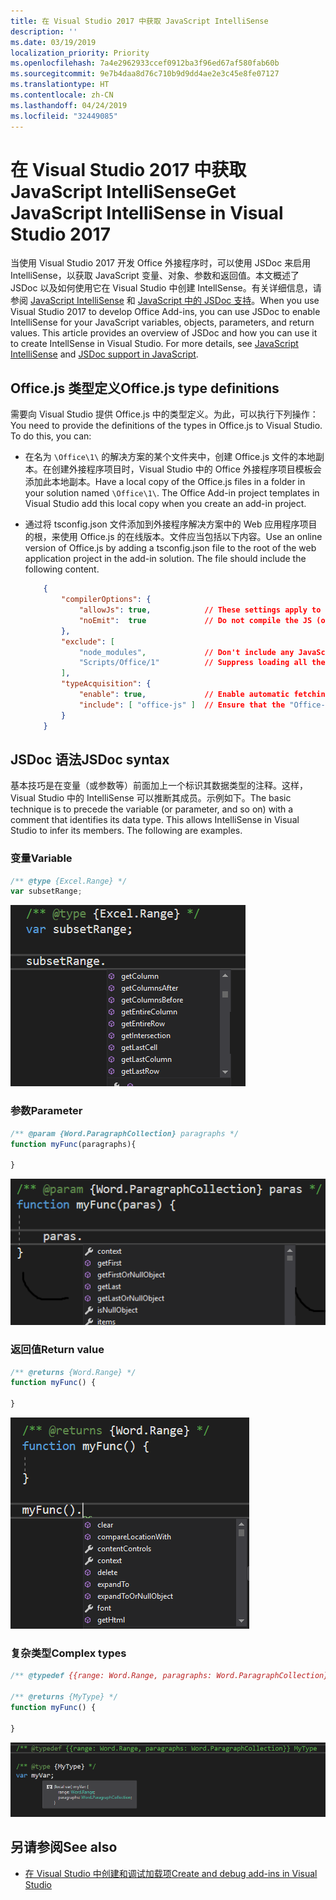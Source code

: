 ```yaml
---
title: 在 Visual Studio 2017 中获取 JavaScript IntelliSense
description: ''
ms.date: 03/19/2019
localization_priority: Priority
ms.openlocfilehash: 7a4e2962933ccef0912ba3f96ed67af580fab60b
ms.sourcegitcommit: 9e7b4daa8d76c710b9d9dd4ae2e3c45e8fe07127
ms.translationtype: HT
ms.contentlocale: zh-CN
ms.lasthandoff: 04/24/2019
ms.locfileid: "32449085"
---
```

# <a name="get-javascript-intellisense-in-visual-studio-2017"></a><span data-ttu-id="46b7d-102">在 Visual Studio 2017 中获取 JavaScript IntelliSense</span><span class="sxs-lookup"><span data-stu-id="46b7d-102">Get JavaScript IntelliSense in Visual Studio 2017</span></span>

<span data-ttu-id="46b7d-p101">当使用 Visual Studio 2017 开发 Office 外接程序时，可以使用 JSDoc 来启用 IntelliSense，以获取 JavaScript 变量、对象、参数和返回值。本文概述了 JSDoc 以及如何使用它在 Visual Studio 中创建 IntellSense。有关详细信息，请参阅 [JavaScript IntelliSense](/visualstudio/ide/javascript-intellisense) 和 [JavaScript 中的 JSDoc 支持](https://github.com/Microsoft/TypeScript/wiki/JsDoc-support-in-JavaScript)。</span><span class="sxs-lookup"><span data-stu-id="46b7d-p101">When you use Visual Studio 2017 to develop Office Add-ins, you can use JSDoc to enable IntelliSense for your JavaScript variables, objects, parameters, and return values. This article provides an overview of JSDoc and how you can use it to create IntellSense in Visual Studio. For more details, see [JavaScript IntelliSense](/visualstudio/ide/javascript-intellisense) and [JSDoc support in JavaScript](https://github.com/Microsoft/TypeScript/wiki/JsDoc-support-in-JavaScript).</span></span> 

## <a name="officejs-type-definitions"></a><span data-ttu-id="46b7d-106">Office.js 类型定义</span><span class="sxs-lookup"><span data-stu-id="46b7d-106">Office.js type definitions</span></span>

<span data-ttu-id="46b7d-p102">需要向 Visual Studio 提供 Office.js 中的类型定义。为此，可以执行下列操作：</span><span class="sxs-lookup"><span data-stu-id="46b7d-p102">You need to provide the definitions of the types in Office.js to Visual Studio. To do this, you can:</span></span>

- <span data-ttu-id="46b7d-p103">在名为 `\Office\1\` 的解决方案的某个文件夹中，创建 Office.js 文件的本地副本。在创建外接程序项目时，Visual Studio 中的 Office 外接程序项目模板会添加此本地副本。</span><span class="sxs-lookup"><span data-stu-id="46b7d-p103">Have a local copy of the Office.js files in a folder in your solution named `\Office\1\`. The Office Add-in project templates in Visual Studio add this local copy when you create an add-in project.</span></span> 
- <span data-ttu-id="46b7d-p104">通过将 tsconfig.json 文件添加到外接程序解决方案中的 Web 应用程序项目的根，来使用 Office.js 的在线版本。文件应当包括以下内容。</span><span class="sxs-lookup"><span data-stu-id="46b7d-p104">Use an online version of Office.js by adding a tsconfig.json file to the root of the web application project in the add-in solution. The file should include the following content.</span></span>

    ```json
        {
            "compilerOptions": {
                "allowJs": true,            // These settings apply to JavaScript files also.
                "noEmit":  true             // Do not compile the JS (or TS) files in this project.
            },
            "exclude": [
                "node_modules",             // Don't include any JavaScript found under "node_modules".
                "Scripts/Office/1"          // Suppress loading all the JavaScript files from the Office NuGet package.
            ],
            "typeAcquisition": {
                "enable": true,             // Enable automatic fetching of type definitions for detected JavaScript libraries.
                "include": [ "office-js" ]  // Ensure that the "Office-js" type definition is fetched.
            }
        }
    ```

## <a name="jsdoc-syntax"></a><span data-ttu-id="46b7d-113">JSDoc 语法</span><span class="sxs-lookup"><span data-stu-id="46b7d-113">JSDoc syntax</span></span>

<span data-ttu-id="46b7d-p105">基本技巧是在变量（或参数等）前面加上一个标识其数据类型的注释。这样，Visual Studio 中的 IntelliSense 可以推断其成员。示例如下。</span><span class="sxs-lookup"><span data-stu-id="46b7d-p105">The basic technique is to precede the variable (or parameter, and so on) with a comment that identifies its data type. This allows IntelliSense in Visual Studio to infer its members. The following are examples.</span></span>

### <a name="variable"></a><span data-ttu-id="46b7d-117">变量</span><span class="sxs-lookup"><span data-stu-id="46b7d-117">Variable</span></span>

```js
/** @type {Excel.Range} */
var subsetRange;
```
![变量的 Intellisense](../images/intellisense-vs17-var.png)

### <a name="parameter"></a><span data-ttu-id="46b7d-119">参数</span><span class="sxs-lookup"><span data-stu-id="46b7d-119">Parameter</span></span>

```js
/** @param {Word.ParagraphCollection} paragraphs */
function myFunc(paragraphs){

}
```
![参数的 Intellisense](../images/intellisense-vs17-param.png)

### <a name="return-value"></a><span data-ttu-id="46b7d-121">返回值</span><span class="sxs-lookup"><span data-stu-id="46b7d-121">Return value</span></span>

```js
/** @returns {Word.Range} */
function myFunc() {

}
```
![返回值的 Intellisense](../images/intellisense-vs17-return.png)

### <a name="complex-types"></a><span data-ttu-id="46b7d-123">复杂类型</span><span class="sxs-lookup"><span data-stu-id="46b7d-123">Complex types</span></span>

```js
/** @typedef {{range: Word.Range, paragraphs: Word.ParagraphCollection}} MyType

/** @returns {MyType} */
function myFunc() {

}
```
![对复杂类型使用 Intellisense](../images/intellisense-vs17-complex-type.png)

## <a name="see-also"></a><span data-ttu-id="46b7d-125">另请参阅</span><span class="sxs-lookup"><span data-stu-id="46b7d-125">See also</span></span>

- [<span data-ttu-id="46b7d-126">在 Visual Studio 中创建和调试加载项</span><span class="sxs-lookup"><span data-stu-id="46b7d-126">Create and debug add-ins in Visual Studio</span></span>](create-and-debug-office-add-ins-in-visual-studio.md)
